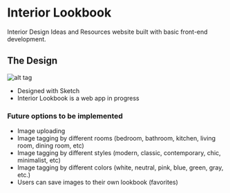 # Interior Lookbook 
Interior Design Ideas and Resources website built with basic front-end development.

## The Design
![alt tag](https://cloud.githubusercontent.com/assets/16334022/21120543/b4366f1c-c07c-11e6-9b79-8a258e011a55.png)

- Designed with Sketch
- Interior Lookbook is a web app in progress

### Future options to be implemented
- Image uploading
- Image tagging by different rooms (bedroom, bathroom, kitchen, living room, dining room, etc)
- Image tagging by different styles (modern, classic, contemporary, chic, minimalist, etc)
- Image tagging by different colors (white, neutral, pink, blue, green, gray, etc.)
- Users can save images to their own lookbook (favorites)
